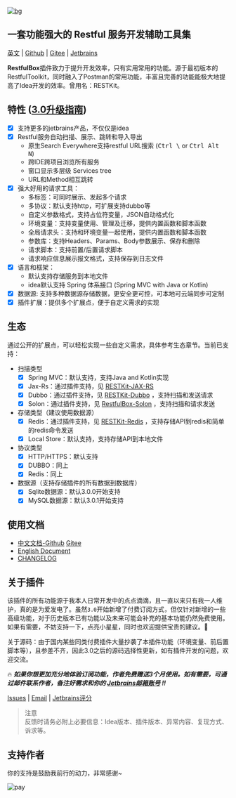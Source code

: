 <a href="https://plugins.jetbrains.com/plugin/14723-restkit">![bg](doc/en/images/bg2.png)</a>

## 一套功能强大的 Restful 服务开发辅助工具集


[英文](./README.md) | [Github](https://github.com/wrongch/RESTKit) | [Gitee](https://gitee.com/wrongch/RESTKit) | [Jetbrains](https://plugins.jetbrains.com/plugin/14723-restkit/reviews)

**RestfulBox**插件致力于提升开发效率，只有实用常用的功能。源于最初版本的RestfulToolkit，同时融入了Postman的常用功能，丰富且完善的功能能极大地提高了Idea开发的效率。曾用名：RESTKit。

## 特性 ([3.0升级指南](doc/zh_CN/快速入门/3.0升级指南.md))
- [x] 支持更多的jetbrains产品，不仅仅是idea
- [x] Restful服务自动扫描、展示、跳转和导入导出
  - 原生Search Everywhere支持restful URL搜索 (<kbd>Ctrl \\</kbd> or <kbd>Ctrl Alt N</kbd>)
  - 跨IDE跨项目浏览所有服务
  - 窗口显示多层级 Services tree
  - URL和Method相互跳转
- [x] 强大好用的请求工具：
  - 多标签：可同时展示、发起多个请求
  - 多协议：默认支持http，可扩展支持dubbo等
  - 自定义参数格式，支持占位符变量，JSON自动格式化
  - 环境变量：支持变量使用、管理及迁移，提供内置函数和脚本函数
  - 全局请求头：支持和环境变量一起使用，提供内置函数和脚本函数
  - 参数库：支持Headers、Params、Body参数展示、保存和删除
  - 请求脚本：支持前置/后置请求脚本
  - 请求响应信息展示报文格式，支持保存到日志文件
- [x] 语言和框架：
  - 默认支持存储服务到本地文件
  - idea默认支持 Spring 体系接口 (Spring MVC with Java or Kotlin)
- [x] 数据源: 支持多种数据源存储数据，更安全更可控，可本地可云端同步可定制
- [x] 插件扩展：提供多个扩展点，便于自定义需求的实现

## 生态

通过公开的扩展点，可以轻松实现一些自定义需求，具体参考生态章节。当前已支持：
- 扫描类型
  - [x] Spring MVC：默认支持，支持Java and Kotlin实现
  - [x] Jax-Rs：通过插件支持，见 [RESTKit-JAX-RS](https://github.com/huzunrong/RESTKit-JAX-RS)
  - [x] Dubbo：通过插件支持，见 [RESTKit-Dubbo](https://github.com/wrongch/RESTKit-Dubbo) ，支持扫描和发送请求
  - [x] Solon：通过插件支持，见 [RestfulBox-Solon](https://github.com/wrongch/RestfulBox-Solon) ，支持扫描和请求发送
- 存储类型（建议使用数据源）
  - [x] Redis：通过插件支持，见 [RESTKit-Redis](https://github.com/wrongch/RESTKit-Redis) ，支持存储API到redis和简单的redis命令发送
  - [x] Local Store：默认支持，支持存储API到本地文件
- 协议类型
  - [x] HTTP/HTTPS：默认支持
  - [x] DUBBO：同上
  - [x] Redis：同上
- 数据源（支持存储插件的所有数据到数据库）
  - [x] Sqlite数据源：默认3.0.0开始支持
  - [x] MySQL数据源：默认3.0.1开始支持

## 使用文档
- [中文文档-Github](https://github.com/wrongch/RESTKit/blob/main/doc/zh_CN/%E7%9B%AE%E5%BD%95.md)  [Gitee](https://gitee.com/wrongch/RESTKit/blob/main/doc/zh_CN/%E7%9B%AE%E5%BD%95.md)
- [English Document](doc/en/README.md)
- [CHANGELOG](doc/CHANGELOG.md)

## 关于插件
该插件的所有功能源于我本人日常开发中的点点滴滴，且一直以来只有我一人维护，真的是为爱发电了。虽然`3.0`开始新增了付费订阅方式，但仅针对新增的一些高级功能，对于历史版本已有功能以及未来可能会补充的基本功能仍然免费使用。如果有需要，不妨支持一下，点亮小星星，同时也欢迎提供宝贵的建议。:star2:

关于源码：由于国内某些同类付费插件大量抄袭了本插件功能（环境变量、前后置脚本等），且参差不齐，因此3.0之后的源码选择性更新，如有插件开发的问题，欢迎交流。

:fire: **_如果你想更加充分地体验订阅功能，作者免费赠送3个月使用。如有需要，可通过邮件联系作者，备注好需求和你的 [Jetbrains邮箱账号](https://account.jetbrains.com/profile-details) !!_**

[Issues](https://github.com/wrongch/RESTKit/issues) | [Email](mailto:huzunrong@foxmail.com) | [Jetbrains评分](https://plugins.jetbrains.com/plugin/14723-restkit/reviews)

> 注意  
> 反馈时请务必附上必要信息：Idea版本、插件版本、异常内容、复现方式、诉求等。


## 支持作者
你的支持是鼓励我前行的动力，非常感谢~

![pay](doc/en/images/pay.png)